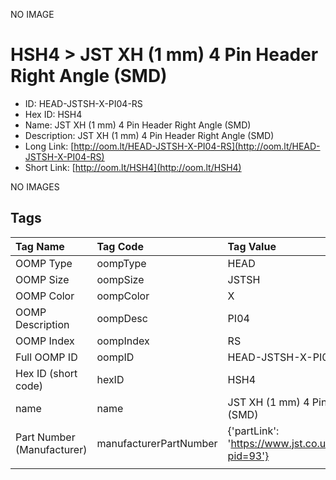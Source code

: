 


  
NO IMAGE  
# HSH4 > JST XH (1 mm) 4 Pin Header Right Angle (SMD)

- ID: HEAD-JSTSH-X-PI04-RS
- Hex ID: HSH4
- Name: JST XH (1 mm) 4 Pin Header Right Angle (SMD)
- Description: JST XH (1 mm) 4 Pin Header Right Angle (SMD)
- Long Link: [http://oom.lt/HEAD-JSTSH-X-PI04-RS](http://oom.lt/HEAD-JSTSH-X-PI04-RS)
- Short Link: [http://oom.lt/HSH4](http://oom.lt/HSH4)
  
NO IMAGES  
## Tags
  

|Tag Name|Tag Code|Tag Value|
| :--- | :--- | :--- |
|OOMP Type|oompType|HEAD|
|OOMP Size|oompSize|JSTSH|
|OOMP Color|oompColor|X|
|OOMP Description|oompDesc|PI04|
|OOMP Index|oompIndex|RS|
|Full OOMP ID|oompID|HEAD-JSTSH-X-PI04-RS|
|Hex ID (short code)|hexID|HSH4|
|name|name|JST XH (1 mm) 4 Pin Header Right Angle (SMD)|
|Part Number (Manufacturer)|manufacturerPartNumber|{'partLink': 'https://www.jst.co.uk/productSeries.php?pid=93'}|
||||
